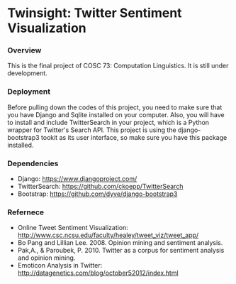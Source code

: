 Twinsight: Twitter Sentiment Visualization
==========================================
### Overview
This is the final project of COSC 73: Computation Linguistics. It is still under development.

### Deployment
Before pulling down the codes of this project, you need to make sure that you have Django and Sqlite installed on your computer.
Also, you will have to install and include TwitterSearch in your project, which is a Python wrapper for Twitter's Search API.
This project is using the django-bootstrap3 tookit as its user interface, so make sure you have this package installed.

### Dependencies
* Django: https://www.djangoproject.com/
* TwitterSearch: https://github.com/ckoepp/TwitterSearch
* Bootstrap: https://github.com/dyve/django-bootstrap3

### Refernece
* Online Tweet Sentiment Visualization: http://www.csc.ncsu.edu/faculty/healey/tweet_viz/tweet_app/
* Bo Pang and Lillian Lee. 2008. Opinion mining and sentiment analysis.
* Pak,A., & Paroubek, P. 2010. Twitter as a corpus for sentiment analysis and opinion mining.
* Emoticon Analysis in Twitter: http://datagenetics.com/blog/october52012/index.html